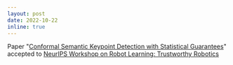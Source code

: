```yaml
---
layout: post
date: 2022-10-22
inline: true
---
```

Paper "[Conformal Semantic Keypoint Detection with Statistical Guarantees](https://drive.google.com/file/d/1GVhtBJB25qOZADqbIl926UmNWHeE0aD5/view?usp=sharing)" accepted to [NeurIPS Workshop on Robot Learning: Trustworthy Robotics](http://www.robot-learning.ml/2022/)
